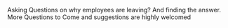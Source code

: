 Asking Questions on why employees are leaving? 
And finding the answer. 
More Questions to Come and suggestions are highly welcomed

